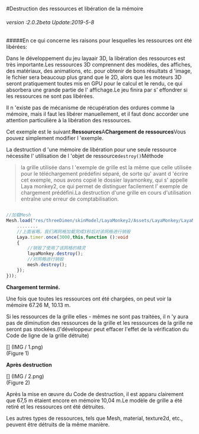 #Destruction des ressources et libération de la mémoire

###### *version :2.0.2beta   Update:2019-5-8*

#####En ce qui concerne les raisons pour lesquelles les ressources ont été libérées:

Dans le développement du jeu layaair 3D, la libération des ressources est très importante.Les ressources 3D comprennent des modèles, des affiches, des matériaux, des animations, etc. pour obtenir de bons résultats d 'image, le fichier sera beaucoup plus grand que le 2D, alors que les moteurs 3D seront pratiquement toutes mis en GPU pour le calcul et le rendu, ce qui absorbera une grande partie de l' affichage.Le jeu finira par s' effondrer si les ressources ne sont pas libérées.

Il n 'existe pas de mécanisme de récupération des ordures comme la mémoire, mais il faut les libérer manuellement, et il faut donc accorder une attention particulière à la libération des ressources.

Cet exemple est le suivant:**Ressources**A**Chargement de ressources**Vous pouvez simplement modifier l 'exemple.

La destruction d 'une mémoire de libération pour une seule ressource nécessite l' utilisation de l 'objet de ressource`destroy()`Méthode

> la grille utilisée dans l 'exemple de grille est la même que celle utilisée pour le téléchargement prédéfini séparé, de sorte qu' avant d 'écrire cet exemple, nous avons copié le dossier layamonkey, qui s' appelle Laya monkey2, ce qui permet de distinguer facilement l' exemple de chargement prédéfini.La destruction d'une grille en cours d'utilisation entraîne une erreur de comptabilisation.


```typescript

//加载Mesh
Mesh.load("res/threeDimen/skinModel/LayaMonkey2/Assets/LayaMonkey/LayaMonkey-LayaMonkey.lm", Handler.create(this, function(mesh:Mesh):void {
  	........
    //上面省略，我们再网格加载完成3秒后对该网格进行销毁
    Laya.timer.once(3000,this,function ():void 
    {
        //销毁了使用了该网格的精灵
        layaMonkey.destroy();
        //对网格进行销毁
        mesh.destroy();        
    });
}));
```


**Chargement terminé.**

Une fois que toutes les ressources ont été chargées, on peut voir la mémoire 67.26 M, 10.13 m.

Si les ressources de la grille elles - mêmes ne sont pas traitées, il n 'y aura pas de diminution des ressources de la grille et les ressources de la grille ne seront pas stockées.(l'développeur peut effacer l'effet de la vérification du Code de ligne de la grille détruite)

[] (IMG / 1.png) <br > (Figure 1)

**Après destruction**

[] (IMG / 2.png) <br > (Figure 2)

Après la mise en œuvre du Code de destruction, il est apparu clairement que 67,5 m étaient encore en mémoire 10,04 m.Le modèle de grille a été retiré et les ressources ont été détruites.

Les autres types de ressources, tels que Mesh, material, texture2d, etc., peuvent être détruits de la même manière.
